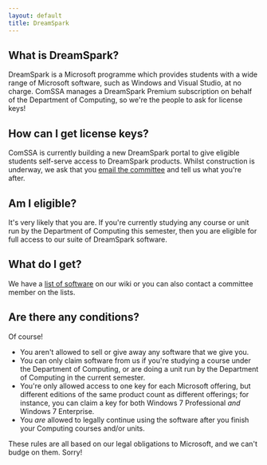 ```yaml
---
layout: default
title: DreamSpark
---
```


## What is DreamSpark?

DreamSpark is a Microsoft programme which provides students with a wide range
of Microsoft software, such as Windows and Visual Studio, at no charge. ComSSA
manages a DreamSpark Premium subscription on behalf of the Department of
Computing, so we're the people to ask for license keys!

## How can I get license keys?

ComSSA is currently building a new DreamSpark portal to give eligible students
self-serve access to DreamSpark products. Whilst construction is underway, we
ask that you [email the committee][email] and tell us what you're after.

[email]: mailto:club@comssa.org.au

## Am I eligible?

It's very likely that you are. If you're currently studying any course or unit
run by the Department of Computing this semester, then you are eligible for
full access to our suite of DreamSpark software.

## What do I get?

We have a [list of software][list] on our wiki or you can also contact a committee member on the lists.

[list]: https://wiki.comssa.org.au/dreamspark

## Are there any conditions?

Of course!

  * You aren't allowed to sell or give away any software that we give you.
  * You can only claim software from us if you're studying a course under the
    Department of Computing, or are doing a unit run by the Department of
    Computing in the current semester.
  * You're only allowed access to one key for each Microsoft offering, but
    different editions of the same product count as different offerings; for
    instance, you can claim a key for both Windows 7 Professional *and* Windows
    7 Enterprise.
  * You *are* allowed to legally continue using the software after you finish
    your Computing courses and/or units.

These rules are all based on our legal obligations to Microsoft, and we can't
budge on them. Sorry!
